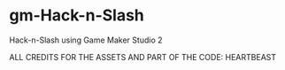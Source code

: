 # gm-Hack-n-Slash
Hack-n-Slash using Game Maker Studio 2 

ALL CREDITS FOR THE ASSETS AND PART OF THE CODE: HEARTBEAST
